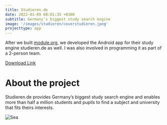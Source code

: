 ```yaml
---
title: Studieren.de
date: 2022-01-09 08:01:35 +0300
subtitle: Germany’s biggest study search engine
image: '/images/studieren/coverstudieren.jpeg'
projecttype: app
---
```

After we built [module.org](/project/app-03-module), we developed the Android app for their study engine studieren.de as well. I was also involved in programming it as part of a 2-person team. 

[Download Link](https://studieren.de/studieren-de-app.0.html)

# About the project

Studieren.de provides Germany’s biggest study search engine and enables more than half a million students and pupils to find a subject and university that fits theirs interests.

![Sea]({{site.baseurl}}/images/informing/screen3.jpg)
